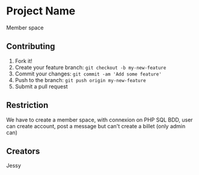 # Project Name
Member space

## Contributing
1. Fork it!
2. Create your feature branch: `git checkout -b my-new-feature`
3. Commit your changes: `git commit -am 'Add some feature'`
4. Push to the branch: `git push origin my-new-feature`
5. Submit a pull request

## Restriction

We have to create a member space, with connexion on PHP SQL BDD, user can create account, post a message
but can't create a billet (only admin can)

## Creators

Jessy
